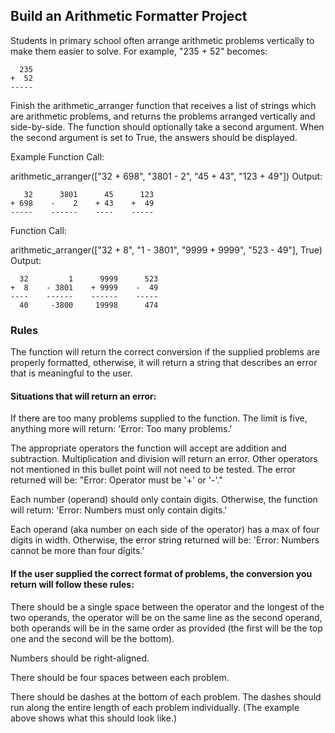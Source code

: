 ## Build an Arithmetic Formatter Project

Students in primary school often arrange arithmetic problems vertically to make them easier to solve. For example, "235 + 52" becomes:
```
  235
+  52
-----
```
Finish the arithmetic_arranger function that receives a list of strings which are arithmetic problems, and returns the problems arranged vertically and side-by-side. The function should optionally take a second argument. When the second argument is set to True, the answers should be displayed.

Example
Function Call:

arithmetic_arranger(["32 + 698", "3801 - 2", "45 + 43", "123 + 49"])
Output:
```
   32      3801      45      123
+ 698    -    2    + 43    +  49
-----    ------    ----    -----
```
Function Call:

arithmetic_arranger(["32 + 8", "1 - 3801", "9999 + 9999", "523 - 49"], True)
Output:
```
  32         1      9999      523
+  8    - 3801    + 9999    -  49
----    ------    ------    -----
  40     -3800     19998      474
```
### Rules

The function will return the correct conversion if the supplied problems are properly formatted, otherwise, it will return a string that describes an error that is meaningful to the user.

#### Situations that will return an error:

If there are too many problems supplied to the function. The limit is five, anything more will return: 'Error: Too many problems.'

The appropriate operators the function will accept are addition and subtraction. Multiplication and division will return an error. Other operators not mentioned in this bullet point will not need to be tested. The error returned will be: "Error: Operator must be '+' or '-'."

Each number (operand) should only contain digits. Otherwise, the function will return: 'Error: Numbers must only contain digits.'

Each operand (aka number on each side of the operator) has a max of four digits in width. Otherwise, the error string returned will be: 'Error: Numbers cannot be more than four digits.'

#### If the user supplied the correct format of problems, the conversion you return will follow these rules:

There should be a single space between the operator and the longest of the two operands, the operator will be on the same line as the second operand, both operands will be in the same order as provided (the first will be the top one and the second will be the bottom).

Numbers should be right-aligned.

There should be four spaces between each problem.

There should be dashes at the bottom of each problem. The dashes should run along the entire length of each problem individually. (The example above shows what this should look like.)
